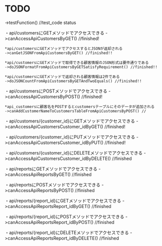 # TODO
->testFunction() //test_code status

・api/customersにGETメソッドでアクセスできる
->canAccessApiCustomersByGET()  //finished!

    *api/customersにGETメソッドでアクセスするとJSONが返却される
    ->canGetJSONFromApiCustomersByGET() //finished!!

    *api/customersにGETメソッドで取得できる顧客情報のJSON形式は要件通りである
    ->doJSONFormatFromApiCustomersByGETSatisfyRequirement() //finished!!

    *api/customersにGETメソッドで返却される顧客情報は2件である
    ->doJSONCountFromApiCustomersByGETAndTwoEquals() //finished!!


・api/customersにPOSTメソッドでアクセスできる
->canAccessApiCustomersByPOST() //finished!

    *api_customersに顧客名をPOSTするとcustomersテーブルにそのデータが追加される
    ->canAddCustomerNameToCustomersTableFromApiCustomersByPOST() //




・api/customers/{customer_id}にGETメソッドでアクセスできる
->canAccessApiCustomersCustomer_idByGET() //finished!

・api/customers/{customer_id}にPUTメソッドでアクセスできる
->canAccessApiCustomersCustomer_idByPUT() //finished!

・api/customers/{customer_id}にDELETEメソッドでアクセスできる
->canAccessApiCustomersCustomer_idByDELETE() //finished

・api/reportsにGETメソッドでアクセスできる
->canAccessApiReportsByGET() //finished

・api/reportsにPOSTメソッドでアクセスできる
->canAccessApiReportsByPOST() //finished

・api/reports/{report_id}にGETメソッドでアクセスできる
->canAccessApiReportsReport_idByGET() //finished

・api/reports/{report_id}にPOSTメソッドでアクセスできる
->canAccessApiReportsReport_idByPOST() //finished

・api/reports/{report_id}にDELETEメソッドでアクセスできる
->canAccessApiReportsReport_idByDELETE() //finished


